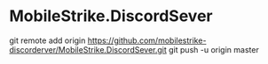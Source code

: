 # MobileStrike.DiscordSever
git remote add origin https://github.com/mobilestrike-discorderver/MobileStrike.DiscordSever.git
git push -u origin master
